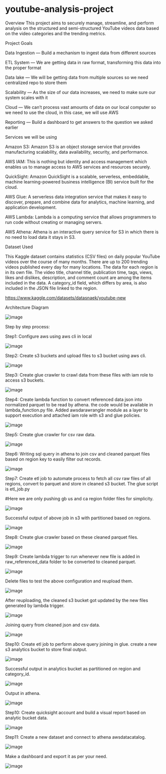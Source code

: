 # youtube-analysis-project


Overview
This project aims to securely manage, streamline, and perform analysis on the structured and semi-structured YouTube videos data based on the video categories and the trending metrics.


Project Goals


Data Ingestion — Build a mechanism to ingest data from different sources


ETL System — We are getting data in raw format, transforming this data into the proper format


Data lake — We will be getting data from multiple sources so we need centralized repo to store them


Scalability — As the size of our data increases, we need to make sure our system scales with it


Cloud — We can’t process vast amounts of data on our local computer so we need to use the cloud, in this case, we will use AWS


Reporting — Build a dashboard to get answers to the question we asked earlier 

Services we will be using


Amazon S3: Amazon S3 is an object storage service that provides manufacturing scalability, data availability, security, and performance.


AWS IAM: This is nothing but identity and access management which enables us to manage access to AWS services and resources securely.


QuickSight: Amazon QuickSight is a scalable, serverless, embeddable, machine learning-powered business intelligence (BI) service built for the cloud.


AWS Glue: A serverless data integration service that makes it easy to discover, prepare, and combine data for analytics, machine learning, and application development.


AWS Lambda: Lambda is a computing service that allows programmers to run code without creating or managing servers.


AWS Athena: Athena is an interactive query service for S3 in which there is no need to load data it stays in S3.


Dataset Used


This Kaggle dataset contains statistics (CSV files) on daily popular YouTube videos over the course of many months. There are up to 200 trending videos published every day for many locations. The data for each region is in its own file. The video title, channel title, publication time, tags, views, likes and dislikes, description, and comment count are among the items included in the data. A category_id field, which differs by area, is also included in the JSON file linked to the region.

https://www.kaggle.com/datasets/datasnaek/youtube-new

Architecture Diagram


![image](https://user-images.githubusercontent.com/66850958/225383655-89a9595c-36c9-4996-9d5d-abce92a4ecbc.png)


Step by step process:



Step1: Configure aws using aws cli in local


![image](https://user-images.githubusercontent.com/66850958/225161817-7959e5f4-ad16-47b8-beb8-67566f1f3157.png)


Step2: Create s3 buckets and upload files to s3 bucket using aws cli.


![image](https://user-images.githubusercontent.com/66850958/225358142-4e544113-0352-46fe-a8dd-921f4ea1c177.png)


Step3: Create glue crawler to crawl data from these files with iam role to access s3 buckets.


![image](https://user-images.githubusercontent.com/66850958/225358652-2e5223e9-3d38-419c-a4df-379b30aa74cb.png)


Step4: Create lambda function to convert referenced data json into normalized parquet to be read by athena. the code would be available in lambda_function.py file.
Added awsdarawrangler module as a layer to support execution and attached iam role with s3 and glue policies.


![image](https://user-images.githubusercontent.com/66850958/225359428-d936d7fa-38e3-44ce-9db5-00c0761d218c.png)


Step5: Create glue crawler for csv raw data.


![image](https://user-images.githubusercontent.com/66850958/225361481-562c3fc2-a9f7-470a-bfb0-f6a539f34130.png)



Step6: Writing sql query in athena to join csv and cleaned parquet files based on region key to easily filter out records.


![image](https://user-images.githubusercontent.com/66850958/225361047-14ff5e2c-e588-4ebf-b235-17938e201deb.png)


Step7: Create etl job to automate process to fetch all csv raw files of all regions, convert to parquet and store in cleaned s3 bucket. 
The glue script is etl_job.py 


#Here we are only pushing gb us and ca region folder files for simplicity. 


![image](https://user-images.githubusercontent.com/66850958/225362453-65debaf4-62c4-4f8f-8efc-c4c1bb6e89b5.png)


Successful output of above job in s3 with partitioned based on regions.


![image](https://user-images.githubusercontent.com/66850958/225363351-a71c0804-e2bd-4945-b414-a5fb7e0042e5.png)


Step8: Create glue crawler based on these cleaned parquet files.


![image](https://user-images.githubusercontent.com/66850958/225364800-d842e403-4c62-488e-a4c1-47065895f549.png)


Step9: Create lambda trigger to run whenever new file is added in raw_referenced_data folder to be converted to cleaned parquet.


![image](https://user-images.githubusercontent.com/66850958/225365814-798435e6-12f4-4e15-891b-0b9b5450db29.png)


Delete files to test the above configuration and reupload them.


![image](https://user-images.githubusercontent.com/66850958/225366729-25347cfb-81fd-4f05-a32e-c60d98da922a.png)


After reuploading, the cleaned s3 bucket got updated by the new files generated by lambda trigger.


![image](https://user-images.githubusercontent.com/66850958/225367029-6c4a37f6-54d6-4127-aa6a-f7d9dc960e79.png)


Joining query from cleaned json and csv data.


![image](https://user-images.githubusercontent.com/66850958/225369569-0e8f35f9-1217-41bc-b08e-fe79c78d2f4e.png)


Step10: Create etl job to perform above query joining in glue. create a new s3 analytics bucket to store final output.


![image](https://user-images.githubusercontent.com/66850958/225372652-8b86885b-13f2-4a65-9fba-823e503775b5.png)


Successful output in analytics bucket as partitioned on region and category_id.


![image](https://user-images.githubusercontent.com/66850958/225372926-26274fe9-d769-469d-afc2-8da54e8393ce.png)


Output in athena.


![image](https://user-images.githubusercontent.com/66850958/225373262-4384dfe2-999d-4df2-99ad-d704ecbe32de.png)


Step10: Create quicksight account and build a visual report based on analytic bucket data.


![image](https://user-images.githubusercontent.com/66850958/225374336-eb7be635-e2c1-4260-a5be-643d03958a86.png)


Step11: Create a new dataset and connect to athena awsdatacatalog.


![image](https://user-images.githubusercontent.com/66850958/225377248-040a3eeb-7958-4bc6-82bb-917aeca9875a.png)


Make a dashboard and export it as per your need.


![image](https://user-images.githubusercontent.com/66850958/225379132-a8cf9a97-8171-4223-9e8d-f21d4841051f.png)



